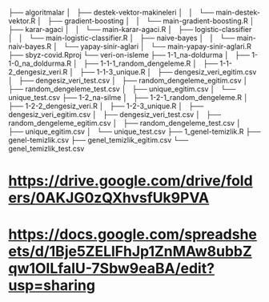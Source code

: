├── algoritmalar
│   ├── destek-vektor-makineleri
│   │   └── main-destek-vektor.R
│   ├── gradient-boosting
│   │   └── main-gradient-boosting.R
│   ├── karar-agaci
│   │   └── main-karar-agaci.R
│   ├── logistic-classifier
│   │   └── main-logistic-classifier.R
│   ├── naive-bayes
│   │   └── main-naiv-bayes.R
│   └── yapay-sinir-aglari
│       └── main-yapay-sinir-aglari.R
├── sbyz-covid.Rproj
└── veri-on-isleme
    ├── 1-1_na-doldurma
    │   ├── 1-1-0_na_doldurma.R
    │   ├── 1-1-1_random_dengeleme.R
    │   ├── 1-1-2_dengesiz_veri.R
    │   ├── 1-1-3_unique.R
    │   ├── dengesiz_veri_egitim.csv
    │   ├── dengesiz_veri_test.csv
    │   ├── random_dengeleme_egitim.csv
    │   ├── random_dengeleme_test.csv
    │   ├── unique_egitim.csv
    │   └── unique_test.csv
    ├── 1-2_na-silme
    │   ├── 1-2-1_random_dengeleme.R
    │   ├── 1-2-2_dengesiz_veri.R
    │   ├── 1-2-3_unique.R
    │   ├── dengesiz_veri_egitim.csv
    │   ├── dengesiz_veri_test.csv
    │   ├── random_dengeleme_egitim.csv
    │   ├── random_dengeleme_test.csv
    │   ├── unique_egitim.csv
    │   └── unique_test.csv
    ├── 1_genel-temizlik.R
    ├── genel-temizlik.csv
    ├── genel_temizlik_egitim.csv
    └── genel_temizlik_test.csv

# https://drive.google.com/drive/folders/0AKJG0zQXhvsfUk9PVA
# https://docs.google.com/spreadsheets/d/1Bje5ZELlFhJp1ZnMAw8ubbZqw1OILfaIU-7Sbw9eaBA/edit?usp=sharing

